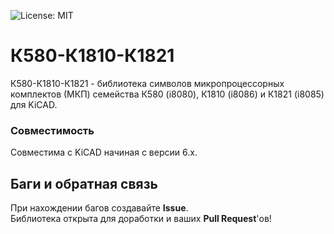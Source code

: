 ![License: MIT](https://img.shields.io/badge/License-MIT-green.svg)
# К580-К1810-К1821
К580-К1810-К1821 - библиотека символов микропроцессорных комплектов (МКП) семейства К580 (i8080), К1810 (i8086) и К1821 (i8085) для KiCAD.

### Совместимость
Совместима с KiCAD начиная с версии 6.x.

<a id="feedback"></a>
## Баги и обратная связь
При нахождении багов создавайте **Issue**.  
Библиотека открыта для доработки и ваших **Pull Request**'ов!
